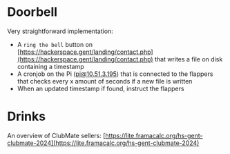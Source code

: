# Doorbell

Very straightforward implementation:

* A `ring the bell` button on [https://hackerspace.gent/landing/contact.php](https://hackerspace.gent/landing/contact.php) that writes a file on disk containing a timestamp
* A cronjob on the Pi (pi@10.51.3.195) that is connected to the flappers that checks every x amount of seconds if a new file is written
* When an updated timestamp if found, instruct the flappers

# Drinks

An overview of ClubMate sellers: [https://lite.framacalc.org/hs-gent-clubmate-2024](https://lite.framacalc.org/hs-gent-clubmate-2024)
